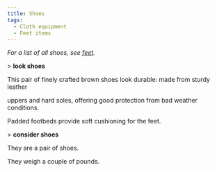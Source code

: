 ```yaml
---
title: Shoes
tags:
  - Cloth equipment
  - Feet items
---
```

*For a list of all shoes, see [feet](feet "wikilink").*

\> **look shoes**

This pair of finely crafted brown shoes look durable: made from sturdy
leather

uppers and hard soles, offering good protection from bad weather
conditions.

Padded footbeds provide soft cushioning for the feet.

\> **consider shoes**

They are a pair of shoes.

They weigh a couple of pounds.
